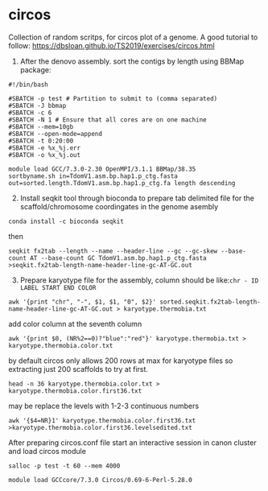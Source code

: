 # circos
Collection of random scritps, for circos plot of a genome.
A good tutorial to follow:
https://dbsloan.github.io/TS2019/exercises/circos.html

1. After the denovo assembly. sort the contigs by length using BBMap package:
```
#!/bin/bash

#SBATCH -p test # Partition to submit to (comma separated)
#SBATCH -J bbmap
#SBATCH -c 6 
#SBATCH -N 1 # Ensure that all cores are on one machine
#SBATCH --mem=10gb
#SBATCH --open-mode=append
#SBATCH -t 0:20:00
#SBATCH -e %x_%j.err
#SBATCH -o %x_%j.out

module load GCC/7.3.0-2.30 OpenMPI/3.1.1 BBMap/38.35
sortbyname.sh in=TdomV1.asm.bp.hap1.p_ctg.fasta out=sorted.length.TdomV1.asm.bp.hap1.p_ctg.fa length descending
```
2. Install seqkit tool through bioconda to prepare tab delimited file for the scaffold/chromosome coordingates in the genome asembly
```
conda install -c bioconda seqkit
```
then
```
seqkit fx2tab --length --name --header-line --gc --gc-skew --base-count AT --base-count GC TdomV1.asm.bp.hap1.p_ctg.fasta >seqkit.fx2tab-length-name-header-line-gc-AT-GC.out
```
3. Prepare karyotype file for the assembly, column should be like:`chr - ID LABEL START END COLOR`

```
awk '{print "chr", "-", $1, $1, "0", $2}' sorted.seqkit.fx2tab-length-name-header-line-gc-AT-GC.out > karyotype.thermobia.txt
```
add color column at the seventh column
```
awk '{print $0, (NR%2==0)?"blue":"red"}' karyotype.thermobia.txt > karyotype.thermobia.color.txt
```
by default circos only allows 200 rows at max for karyotype files so extracting just 200 scaffolds to try at first.
```
head -n 36 karyotype.thermobia.color.txt > karyotype.thermobia.color.first36.txt
```
may be replace the levels with 1-2-3 continuous numbers
```
awk '{$4=NR}1' karyotype.thermobia.color.first36.txt >karyotype.thermobia.color.first36.levelsedited.txt
```




After preparing circos.conf file start an interactive session in canon cluster and load circos module
```
salloc -p test -t 60 --mem 4000
```
```
module load GCCcore/7.3.0 Circos/0.69-6-Perl-5.28.0
```


